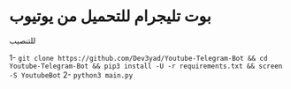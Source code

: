 # بوت تليجرام للتحميل من يوتيوب
للتنصيب

1- `git clone https://github.com/Dev3yad/Youtube-Telegram-Bot && cd Youtube-Telegram-Bot && pip3 install -U -r requirements.txt && screen -S YoutubeBot` 
2- `python3 main.py`
